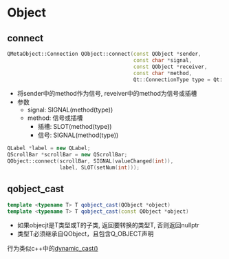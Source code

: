 # Object

## connect

```c++
QMetaObject::Connection QObject::connect(const QObject *sender, 
                                         const char *signal, 
                                         const QObject *receiver, 
                                         const char *method, 
                                         Qt::ConnectionType type = Qt::AutoConnection)
```

- 将sender中的method作为信号, reveiver中的method为信号或插槽
- 参数
  - signal: SIGNAL(method(type))
  - method: 信号或插槽
    - 插槽: SLOT(method(type))
    - 信号: SIGNAL(method(type))

```c++
QLabel *label = new QLabel;
QScrollBar *scrollBar = new QScrollBar;
QObject::connect(scrollBar, SIGNAL(valueChanged(int)), 
                 label, SLOT(setNum(int)));
```

## qobject_cast

```c++
template <typename T> T qobject_cast(QObject *object)
template <typename T> T qobject_cast(const QObject *object)
```

- 如果objecjt是T类型或T的子类, 返回要转换的类型T, 否则返回nullptr
- 类型T必须继承自QObject，且包含Q_OBJECT声明

行为类似c++中的[dynamic_cast()](c++-convert-type.md)


